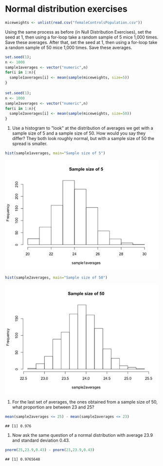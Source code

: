 Normal distribution exercises
================

``` r
miceweights <- unlist(read.csv("femaleControlsPopulation.csv"))
```

Using the same process as before (in Null Distribution Exercises), set the seed at 1, then using a for-loop take a random sample of 5 mice 1,000 times. Save these averages. After that, set the seed at 1, then using a for-loop take a random sample of 50 mice 1,000 times. Save these averages.

``` r
set.seed(1); 
n <- 1000
sample1averages <- vector("numeric",n)
for(i in 1:n){
  sample1averages[i] <- mean(sample(miceweights, size=5))
}

set.seed(1); 
n <- 1000
sample2averages <- vector("numeric",n)
for(i in 1:n){
  sample2averages[i] <- mean(sample(miceweights, size=50))
}
```

1.  Use a histogram to "look" at the distribution of averages we get with a sample size of 5 and a sample size of 50. How would you say they differ? They both look roughly normal, but with a sample size of 50 the spread is smaller.

``` r
hist(sample1averages, main="Sample size of 5")
```

![](Normal_distribution_exercises_files/figure-markdown_github/unnamed-chunk-3-1.png)

``` r
hist(sample2averages, main="Sample size of 50")
```

![](Normal_distribution_exercises_files/figure-markdown_github/unnamed-chunk-3-2.png)

1.  For the last set of averages, the ones obtained from a sample size of 50, what proportion are between 23 and 25?

``` r
mean(sample2averages <= 25) - mean(sample2averages <= 23)
```

    ## [1] 0.976

1.  Now ask the same question of a normal distribution with average 23.9 and standard deviation 0.43.

``` r
pnorm(25,23.9,0.43) - pnorm(23,23.9,0.43)
```

    ## [1] 0.9765648
